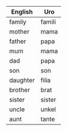 | English | Uro     |
|---------|---------|
| family  | famili  |
| mother  | mama    |
| father  | papa    |
| mum     | mama    |
| dad     | papa    |
| son     | son     |
| daughter| filia   |
| brother | brat    |
| sister  | sister  |
| uncle   | unkel   |
| aunt    | tante   |

